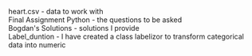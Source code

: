 heart.csv - data to work with
<br>
Final Assignment Python - the questions to be asked
<br>
Bogdan's Solutions - solutions I provide
<br>
Label_duntion - I have created a class labelizor to transform categorical data into numeric
